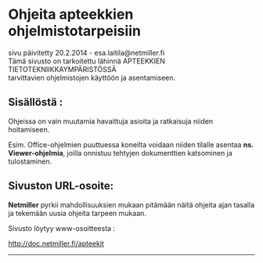 # Ohjeita apteekkien ohjelmistotarpeisiin

<div class='paivitys'>
sivu päivitetty 20.2.2014 - esa.laitila@netmiller.fi
</div>

<div class='msg msg-warn'>
Tämä sivusto on tarkoitettu lähinnä APTEEKKIEN TIETOTEKNIIKKAYMPÄRISTÖSSÄ<br>
tarvittavien ohjelmistojen käyttöön ja asentamiseen.
</div>


## Sisällöstä :

Ohjeissa on vain muutamia havaittuja asioita ja ratkaisuja niiden hoitamiseen.

Esim. Office-ohjelmien puuttuessa koneilta voidaan niiden tilalle asentaa
__ns. Viewer-ohjelmia__, joilla onnistuu tehtyjen dokumenttien katsominen ja tulostaminen.

## Sivuston URL-osoite:

__Netmiller__ pyrkii mahdollisuuksien mukaan pitämään näitä ohjeita ajan tasalla
ja tekemään uusia ohjeita tarpeen mukaan.

Sivusto löytyy www-osoitteesta :

<http://doc.netmiller.fi/apteekit>

----
